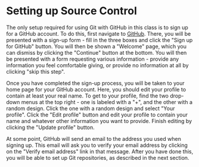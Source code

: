# Setting up Source Control

The only setup required for using Git with GitHub in this class is to
sign up for a GitHub account. To do this, first navigate to
[GitHub](http://github.com). There, you will be presented with a sign-up
form - fill in the three boxes and click the "Sign up for GitHub"
button. You will then be shown a "Welcome" page, which you can dismiss
by clicking the "Continue" button at the bottom. You will then be
presented with a form requesting various information - provide any
information you feel comfortable giving, or provide no information at
all by clicking "skip this step".

Once you have completed the sign-up process, you will be taken to your
home page for your GitHub account. Here, you should edit your profile to
contain at least your real name. To get to your profile, find the two
drop-down menus at the top right - one is labeled with a "+", and the
other with a random design. Click the one with a random design and
select "Your profile". Click the "Edit profile" button and edit your
profile to contain your name and whatever other information you want to
provide. Finish editing by clicking the "Update profile" button.

At some point, GitHub will send an email to the address you used when
signing up. This email will ask you to verify your email address by
clicking on the "Verify email address" link in that message. After you
have done this, you will be able to set up Git repositories, as
described in the next section.
